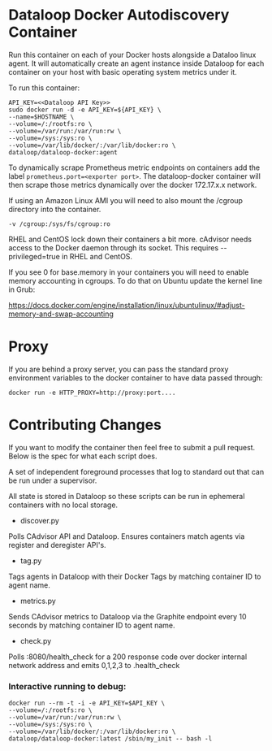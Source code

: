 Dataloop Docker Autodiscovery Container
=======================================

Run this container on each of your Docker hosts alongside a Dataloo linux agent. It will automatically create an agent instance inside Dataloop for each container on your host with basic operating system metrics under it.

To run this container:
```
API_KEY=<<Dataloop API Key>>
sudo docker run -d -e API_KEY=${API_KEY} \
--name=$HOSTNAME \
--volume=/:/rootfs:ro \
--volume=/var/run:/var/run:rw \
--volume=/sys:/sys:ro \
--volume=/var/lib/docker/:/var/lib/docker:ro \
dataloop/dataloop-docker:agent
```

To dynamically scrape Prometheus metric endpoints on containers add the label `prometheus.port=<exporter port>`. The dataloop-docker container will then
scrape those metrics dynamically over the docker 172.17.x.x network.

If using an Amazon Linux AMI you will need to also mount the /cgroup directory into the container.

```
-v /cgroup:/sys/fs/cgroup:ro
```

RHEL and CentOS lock down their containers a bit more. cAdvisor needs access to the Docker daemon through its socket. This requires --privileged=true in RHEL and CentOS.

If you see 0 for base.memory in your containers you will need to enable memory accounting in cgroups. To do that on Ubuntu update the kernel line in Grub:

https://docs.docker.com/engine/installation/linux/ubuntulinux/#adjust-memory-and-swap-accounting

Proxy
=====

If you are behind a proxy server, you can pass the standard proxy environment variables to the docker container to have data passed through:

```
docker run -e HTTP_PROXY=http://proxy:port....
```


Contributing Changes
====================

If you want to modify the container then feel free to submit a pull request. Below is the spec for what each script does.

A set of independent foreground processes that log to standard out that can be run under a supervisor.

All state is stored in Dataloop so these scripts can be run in ephemeral containers with no local storage.

- discover.py

Polls CAdvisor API and Dataloop. Ensures containers match agents via register and deregister API's.

- tag.py

Tags agents in Dataloop with their Docker Tags by matching container ID to agent name.

- metrics.py

Sends CAdvisor metrics to Dataloop via the Graphite endpoint every 10 seconds by matching container ID to agent name.

- check.py

Polls :8080/health_check for a 200 response code over docker internal network address and emits 0,1,2,3 to <fingerprint>.health_check 

### Interactive running to debug:
```
docker run --rm -t -i -e API_KEY=$API_KEY \
--volume=/:/rootfs:ro \
--volume=/var/run:/var/run:rw \
--volume=/sys:/sys:ro \
--volume=/var/lib/docker/:/var/lib/docker:ro \
dataloop/dataloop-docker:latest /sbin/my_init -- bash -l
```
